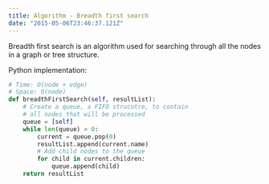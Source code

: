 ```yaml
---
title: Algorithm - Breadth first search
date: "2015-05-06T23:46:37.121Z"
---
```


Breadth first search is an algorithm used for searching through all the nodes in a graph or tree structure.

Python implementation: 

```python
# Time: O(node + edge)
# Space: O(node)
def breadthFirstSearch(self, resultList):
    # Create a queue, a FIFO strucutre, to contain
    # all nodes that will be processed
    queue = [self]
    while len(queue) > 0:
        current = queue.pop(0)
        resultList.append(current.name)
        # Add child nodes to the queue
        for child in current.children:
            queue.append(child)
    return resultList
```
